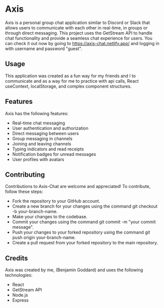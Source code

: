 # Axis
Axis is a personal group chat application similar to Discord or Slack that allows users to communicate with each other in real-time, in groups or through direct messaging. This project uses the GetStream API to handle chat functionality and provide a seamless chat experience for users. You can check it out now by going to https://axis-chat.netlify.app/ and logging in with username and password "guest".

## Usage

This application was created as a fun way for my friends and I to communicate and as a way for me to practice with api calls, React useContext, localStorage, and complex component structures.

## Features

Axis has the following features:

* Real-time chat messaging
* User authentication and authorization
* Direct messaging between users
* Group messaging in channels
* Joining and leaving channels
* Typing indicators and read receipts
* Notification badges for unread messages
* User profiles with avatars

## Contributing

Contributions to Axis-Chat are welcome and appreciated! To contribute, follow these steps:

* Fork the repository to your GitHub account.
* Create a new branch for your changes using the command git checkout -b your-branch-name.
* Make your changes to the codebase.
* Commit your changes using the command git commit -m "your commit message".
* Push your changes to your forked repository using the command git push origin your-branch-name.
* Create a pull request from your forked repository to the main repository.

## Credits

Axis was created by me, (Benjamin Goddard) and uses the following technologies:

* React
* GetStream API
* Node.js
* Express
